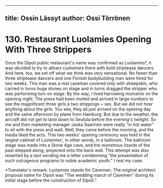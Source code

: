 
---
title: Ossin Lässyt
author: Ossi Törrönen
---

    
# 130. Restaurant Luolamies Opening With Three Strippers

Once the Dipoli public restaurant's name was confirmed as Luolamies\*, it was decided to try to attract customers there with bold striptease dancers. And here, too, we set off what we think was very sensational. No fewer than three striptease dancers and one Finnish bodybuilding man were hired for two weeks. This man was a real caveman covered only with sheepskin, who carried in turns huge stones on stage and in turns dragged the stripper who was performing turn on stage. By the way, I lived harrowing moments on the opening night. The press had been invited and arrived in large numbers to see the magnificent three girls á two strippings = sex. But we did not hear anything about the girls. You see, they all just arrived on the opening day and the same afternoon by plane from Hamburg. But due to the weather, the aircraft did not get to land down to Seutula before the evening's twilight. So me and then marketing manager Jaska Saarinen were really "in hot water" to sit with the press and wait. Well, they came before the morning, and the media liked the acts. This two weeks' opening ceremony was held in the largest cabinet of Luolamies', in other words, in a ballroom. The ballroom stage was made into a Stone Age cave, and the monstrous lizards of the past stepped along, projected onto the back wall. This attempt was also resented by a tant sending me a letter condemning "the presentation of such outrageous programs to noble academic youth." I rest my case.

\*Translator's remark: Luolamies stands for Caveman. The original architect proposal name for Dipoli was "The wedding march of Cavemen" during its initial stage before the construction of Dipoli."
